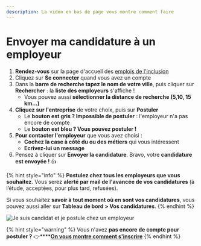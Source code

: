 ```yaml
---
description: La vidéo en bas de page vous montre comment faire
---
```


# Envoyer ma candidature à un employeur

1. **Rendez-vous** sur la page d'accueil des [emplois de l'inclusion](https://emplois.inclusion.beta.gouv.fr/)
2. Cliquez sur **Se connecter** quand vous avez un compte
3. Dans la **barre de recherche tapez le nom de votre ville**, puis cliquer sur **Rechercher** : la **liste des employeurs** s'affiche !
   * Vous pouvez aussi **sélectionner la distance de recherche \(5,10, 15 km...\)**
4. **Cliquez sur l'entreprise** de votre choix, puis sur **Postuler**
   * Le **bouton est gris ? Impossible de postuler** : l'employeur n'a pas encore de compte
   * Le **bouton est bleu ? Vous pouvez postuler !**
5. **Pour contacter l'employeur** que vous avez choisi  :
   * **Cochez la case à côté du ou des métiers** qui vous intéressent 
   * **Ecrivez-lui un message** 
6. Pensez à cliquer sur **Envoyer la candidature**. Bravo, votre **candidature est envoyée !** 👍 

{% hint style="info" %}
**Postulez chez tous les employeurs que vous souhaitez**. Vous serez **alerté par mail de l'avancée de vos candidatures** \(à l’étude, acceptées, pour plus tard, refusées\). 

Si vous souhaitez **savoir à tout moment où en sont vos candidatures**, vous pouvez aussi aller sur **Tableau de bord &gt; Vos candidatures**.
{% endhint %}



![Je suis candidat et je postule chez un employeur](https://s5.gifyu.com/images/demo-postul.gif)



{% hint style="warning" %}
Vous n'avez **pas encore de compte pour postuler ?** 👉\*\*\*\*[**On vous montre comment s'inscrire**](inscription-candidat.md) 
{% endhint %}



